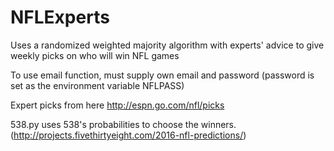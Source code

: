 # NFLExperts
Uses a randomized weighted majority algorithm with experts' advice to give weekly picks on who will win NFL games

To use email function, must supply own email and password (password 
is set as the environment variable NFLPASS)

Expert picks from here http://espn.go.com/nfl/picks

538.py uses 538's probabilities to choose the winners. (http://projects.fivethirtyeight.com/2016-nfl-predictions/)